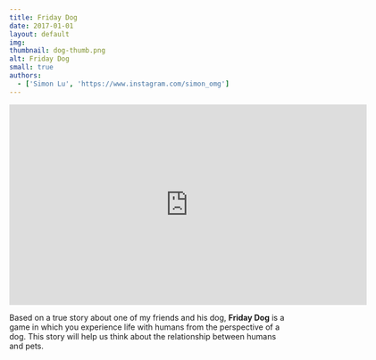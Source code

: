 ```yaml
---
title: Friday Dog
date: 2017-01-01
layout: default
img:
thumbnail: dog-thumb.png
alt: Friday Dog
small: true
authors:
  - ['Simon Lu', 'https://www.instagram.com/simon_omg']
---
```

<iframe width="640" height="360" src="https://www.youtube.com/embed/YFa-CTw00yE" frameborder="0" allow="accelerometer; autoplay; clipboard-write; encrypted-media; gyroscope; picture-in-picture" allowfullscreen></iframe>

Based on a true story about one of my friends and his dog, <b>Friday Dog</b> is a game in which you experience life with humans from the perspective of a dog. This story will help us think about the relationship between humans and pets.
